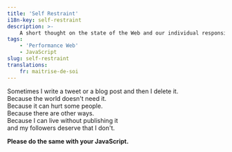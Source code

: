 ```yaml
---
title: 'Self Restraint'
i18n-key: self-restraint
description: >-
    A short thought on the state of the Web and our individual responsibilities.
tags:
    - 'Performance Web'
    - JavaScript
slug: self-restraint
translations:
    fr: maitrise-de-soi
---
```


Sometimes I write a tweet or a blog post and then I delete it.  
Because the world doesn't need it.  
Because it can hurt some people.  
Because there are other ways.  
Because I can live without publishing it  
and my followers deserve that I don't.

**Please do the same with your JavaScript.**
